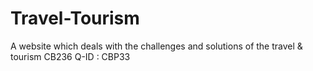 # Travel-Tourism
A website which deals with the challenges and solutions of the travel &amp; tourism
CB236
Q-ID : CBP33
